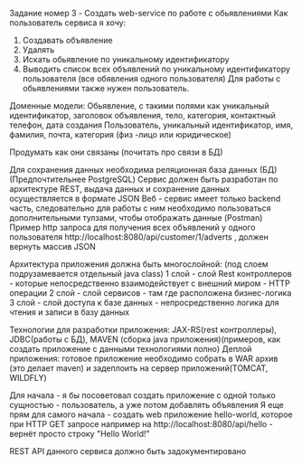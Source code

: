 Задание номер 3 - Cоздать web-service по работе с обьявлениями
Как пользователь сервиса я хочу:
  1) Cоздавать объявление
  3) Удалять
  4) Искать обьявление по уникальному идентификатору
  5) Выводить список всех объявлений по уникальному идентификатору пользователя (все обявления одного пользователя)
Для работы с обьявлениями также нужен пользователь.

Доменные модели: Обьявление, с такими полями как уникальный идентификатор, заголовок объявления, тело, категория, контактный телефон, дата создания
                                            Пользователь, уникальный идентификатор, имя, фамилия, почта, категория (физ -лицо или юридическое) 

Продумать как они связаны (почитать про связи в БД)

Для сохранения данных необходима реляционная база данных (БД) (Предпочтительнее PostgreSQL)
Сервис должен  быть разработан по архитектуре REST, выдача данных и сохранение данных осуществляется в формате JSON 
Веб - сервис имеет только backend часть, следовательно для работы с ним необходимо пользоваться дополнительными тулзами, чтобы отображать данные (Postman)
Пример http запроса для получения всех объявлений у одного пользователя    http://localhost:8080/api/customer/1/adverts , должен вернуть массив JSON 

Архитектура приложения должна быть многослойной: (под слоем подрузамевается отдельный java class)
   1 cлой - слой Rest контроллеров - которые непосредственно взаимодействует с внешний миром - HTTP операции 
  2 слой -  слой сервисов -  там где расположена бизнес-логика 
  3 слой - слой доступа к базе данных - непросредственно логика для чтения и записи в базу данных

Технологии для разработки приложения: JAX-RS(rest контроллеры), JDBC(работы с БД), MAVEN (сборка java приложения)(примеров, как создать приложение с данными технологиями полно)
Деплой приложения: готовое приложение необходимо собрать в WAR архив (это делает maven) и задеплоить на сервер приложений(TOMCAT, WILDFLY)

Для начала - я бы посоветовал создать приложение с одной только сущностью - пользователь,  а уже потом добавлять объявления
Я еще прям для самого начала - создать web приложение hello-world, которое при  HTTP GET запросе 
например на   http://localhost:8080/api/hello - вернёт просто строку "Hello World!"

REST API данного сервиса должно быть задокументировано
